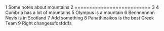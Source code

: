 1 Some notes about mountains
2 ==========================
3 
4 Cumbria has a lot of mountains
5 Olympus is a mountain
6 Bennnnnnnn Nevis is in Scotland
7 Add something
8 Panathinaikos is the best Greek Team
9 Right changessfdsfddfs

